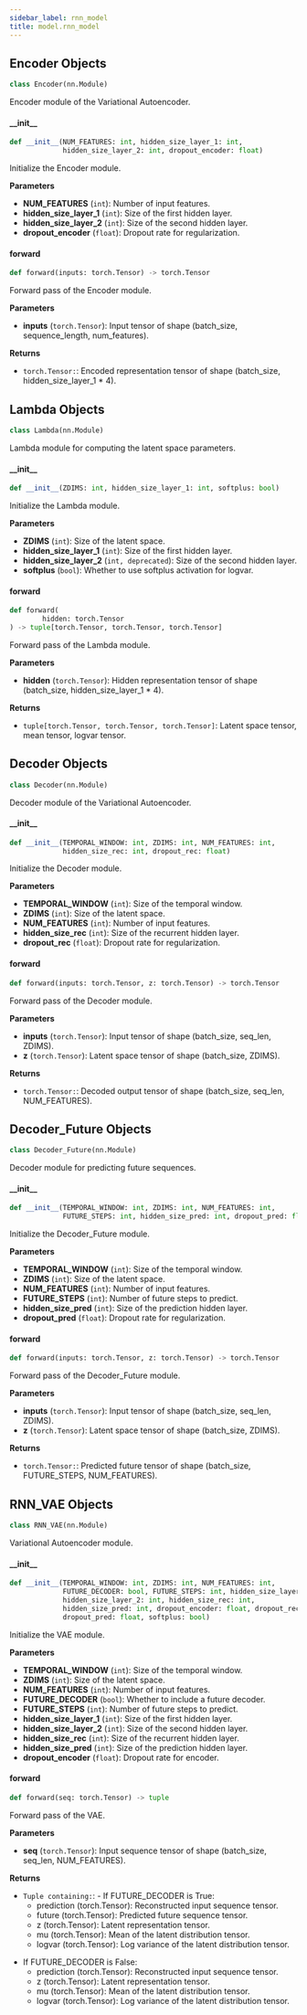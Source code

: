 ```yaml
---
sidebar_label: rnn_model
title: model.rnn_model
---
```


## Encoder Objects

```python
class Encoder(nn.Module)
```

Encoder module of the Variational Autoencoder.

#### \_\_init\_\_

```python
def __init__(NUM_FEATURES: int, hidden_size_layer_1: int,
             hidden_size_layer_2: int, dropout_encoder: float)
```

Initialize the Encoder module.

**Parameters**

* **NUM_FEATURES** (`int`): Number of input features.
* **hidden_size_layer_1** (`int`): Size of the first hidden layer.
* **hidden_size_layer_2** (`int`): Size of the second hidden layer.
* **dropout_encoder** (`float`): Dropout rate for regularization.

#### forward

```python
def forward(inputs: torch.Tensor) -> torch.Tensor
```

Forward pass of the Encoder module.

**Parameters**

* **inputs** (`torch.Tensor`): Input tensor of shape (batch_size, sequence_length, num_features).

**Returns**

* `torch.Tensor:`: Encoded representation tensor of shape (batch_size, hidden_size_layer_1 * 4).

## Lambda Objects

```python
class Lambda(nn.Module)
```

Lambda module for computing the latent space parameters.

#### \_\_init\_\_

```python
def __init__(ZDIMS: int, hidden_size_layer_1: int, softplus: bool)
```

Initialize the Lambda module.

**Parameters**

* **ZDIMS** (`int`): Size of the latent space.
* **hidden_size_layer_1** (`int`): Size of the first hidden layer.
* **hidden_size_layer_2** (`int, deprecated`): Size of the second hidden layer.
* **softplus** (`bool`): Whether to use softplus activation for logvar.

#### forward

```python
def forward(
        hidden: torch.Tensor
) -> tuple[torch.Tensor, torch.Tensor, torch.Tensor]
```

Forward pass of the Lambda module.

**Parameters**

* **hidden** (`torch.Tensor`): Hidden representation tensor of shape (batch_size, hidden_size_layer_1 * 4).

**Returns**

* `tuple[torch.Tensor, torch.Tensor, torch.Tensor]`: Latent space tensor, mean tensor, logvar tensor.

## Decoder Objects

```python
class Decoder(nn.Module)
```

Decoder module of the Variational Autoencoder.

#### \_\_init\_\_

```python
def __init__(TEMPORAL_WINDOW: int, ZDIMS: int, NUM_FEATURES: int,
             hidden_size_rec: int, dropout_rec: float)
```

Initialize the Decoder module.

**Parameters**

* **TEMPORAL_WINDOW** (`int`): Size of the temporal window.
* **ZDIMS** (`int`): Size of the latent space.
* **NUM_FEATURES** (`int`): Number of input features.
* **hidden_size_rec** (`int`): Size of the recurrent hidden layer.
* **dropout_rec** (`float`): Dropout rate for regularization.

#### forward

```python
def forward(inputs: torch.Tensor, z: torch.Tensor) -> torch.Tensor
```

Forward pass of the Decoder module.

**Parameters**

* **inputs** (`torch.Tensor`): Input tensor of shape (batch_size, seq_len, ZDIMS).
* **z** (`torch.Tensor`): Latent space tensor of shape (batch_size, ZDIMS).

**Returns**

* `torch.Tensor:`: Decoded output tensor of shape (batch_size, seq_len, NUM_FEATURES).

## Decoder\_Future Objects

```python
class Decoder_Future(nn.Module)
```

Decoder module for predicting future sequences.

#### \_\_init\_\_

```python
def __init__(TEMPORAL_WINDOW: int, ZDIMS: int, NUM_FEATURES: int,
             FUTURE_STEPS: int, hidden_size_pred: int, dropout_pred: float)
```

Initialize the Decoder_Future module.

**Parameters**

* **TEMPORAL_WINDOW** (`int`): Size of the temporal window.
* **ZDIMS** (`int`): Size of the latent space.
* **NUM_FEATURES** (`int`): Number of input features.
* **FUTURE_STEPS** (`int`): Number of future steps to predict.
* **hidden_size_pred** (`int`): Size of the prediction hidden layer.
* **dropout_pred** (`float`): Dropout rate for regularization.

#### forward

```python
def forward(inputs: torch.Tensor, z: torch.Tensor) -> torch.Tensor
```

Forward pass of the Decoder_Future module.

**Parameters**

* **inputs** (`torch.Tensor`): Input tensor of shape (batch_size, seq_len, ZDIMS).
* **z** (`torch.Tensor`): Latent space tensor of shape (batch_size, ZDIMS).

**Returns**

* `torch.Tensor:`: Predicted future tensor of shape (batch_size, FUTURE_STEPS, NUM_FEATURES).

## RNN\_VAE Objects

```python
class RNN_VAE(nn.Module)
```

Variational Autoencoder module.

#### \_\_init\_\_

```python
def __init__(TEMPORAL_WINDOW: int, ZDIMS: int, NUM_FEATURES: int,
             FUTURE_DECODER: bool, FUTURE_STEPS: int, hidden_size_layer_1: int,
             hidden_size_layer_2: int, hidden_size_rec: int,
             hidden_size_pred: int, dropout_encoder: float, dropout_rec: float,
             dropout_pred: float, softplus: bool)
```

Initialize the VAE module.

**Parameters**

* **TEMPORAL_WINDOW** (`int`): Size of the temporal window.
* **ZDIMS** (`int`): Size of the latent space.
* **NUM_FEATURES** (`int`): Number of input features.
* **FUTURE_DECODER** (`bool`): Whether to include a future decoder.
* **FUTURE_STEPS** (`int`): Number of future steps to predict.
* **hidden_size_layer_1** (`int`): Size of the first hidden layer.
* **hidden_size_layer_2** (`int`): Size of the second hidden layer.
* **hidden_size_rec** (`int`): Size of the recurrent hidden layer.
* **hidden_size_pred** (`int`): Size of the prediction hidden layer.
* **dropout_encoder** (`float`): Dropout rate for encoder.

#### forward

```python
def forward(seq: torch.Tensor) -> tuple
```

Forward pass of the VAE.

**Parameters**

* **seq** (`torch.Tensor`): Input sequence tensor of shape (batch_size, seq_len, NUM_FEATURES).

**Returns**

* `Tuple containing:`: - If FUTURE_DECODER is True:
    - prediction (torch.Tensor): Reconstructed input sequence tensor.
    - future (torch.Tensor): Predicted future sequence tensor.
    - z (torch.Tensor): Latent representation tensor.
    - mu (torch.Tensor): Mean of the latent distribution tensor.
    - logvar (torch.Tensor): Log variance of the latent distribution tensor.
- If FUTURE_DECODER is False:
    - prediction (torch.Tensor): Reconstructed input sequence tensor.
    - z (torch.Tensor): Latent representation tensor.
    - mu (torch.Tensor): Mean of the latent distribution tensor.
    - logvar (torch.Tensor): Log variance of the latent distribution tensor.

